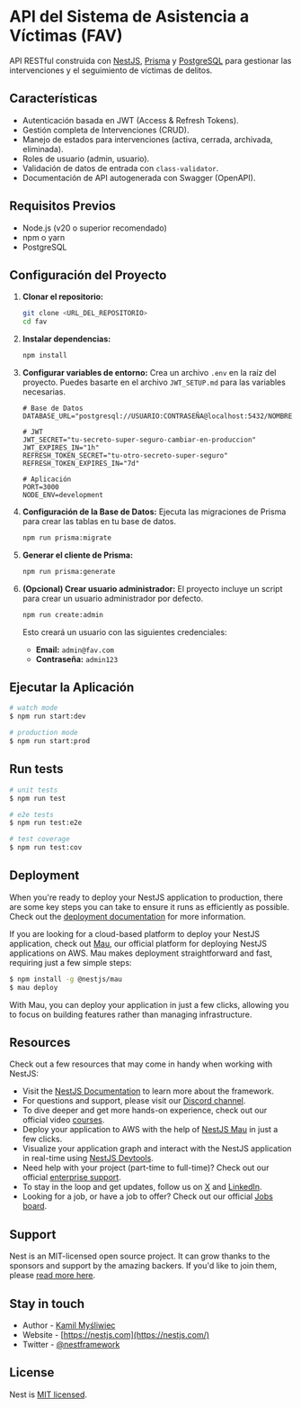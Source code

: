 # API del Sistema de Asistencia a Víctimas (FAV)

API RESTful construida con [NestJS](https://nestjs.com/), [Prisma](https://www.prisma.io/) y [PostgreSQL](https://www.postgresql.org/) para gestionar las intervenciones y el seguimiento de víctimas de delitos.

## Características

-   Autenticación basada en JWT (Access & Refresh Tokens).
-   Gestión completa de Intervenciones (CRUD).
-   Manejo de estados para intervenciones (activa, cerrada, archivada, eliminada).
-   Roles de usuario (admin, usuario).
-   Validación de datos de entrada con `class-validator`.
-   Documentación de API autogenerada con Swagger (OpenAPI).

## Requisitos Previos

-   Node.js (v20 o superior recomendado)
-   npm o yarn
-   PostgreSQL

## Configuración del Proyecto

1.  **Clonar el repositorio:**
    ```bash
    git clone <URL_DEL_REPOSITORIO>
    cd fav
    ```

2.  **Instalar dependencias:**
    ```bash
    npm install
    ```

3.  **Configurar variables de entorno:**
    Crea un archivo `.env` en la raíz del proyecto. Puedes basarte en el archivo `JWT_SETUP.md` para las variables necesarias.

    ```env
    # Base de Datos
    DATABASE_URL="postgresql://USUARIO:CONTRASEÑA@localhost:5432/NOMBRE_BD"

    # JWT
    JWT_SECRET="tu-secreto-super-seguro-cambiar-en-produccion"
    JWT_EXPIRES_IN="1h"
    REFRESH_TOKEN_SECRET="tu-otro-secreto-super-seguro"
    REFRESH_TOKEN_EXPIRES_IN="7d"

    # Aplicación
    PORT=3000
    NODE_ENV=development
    ```

4.  **Configuración de la Base de Datos:**
    Ejecuta las migraciones de Prisma para crear las tablas en tu base de datos.
    ```bash
    npm run prisma:migrate
    ```

5.  **Generar el cliente de Prisma:**
    ```bash
    npm run prisma:generate
    ```

6.  **(Opcional) Crear usuario administrador:**
    El proyecto incluye un script para crear un usuario administrador por defecto.
    ```bash
    npm run create:admin
    ```
    Esto creará un usuario con las siguientes credenciales:
    -   **Email:** `admin@fav.com`
    -   **Contraseña:** `admin123`

## Ejecutar la Aplicación

```bash
# watch mode
$ npm run start:dev

# production mode
$ npm run start:prod
```

## Run tests

```bash
# unit tests
$ npm run test

# e2e tests
$ npm run test:e2e

# test coverage
$ npm run test:cov
```

## Deployment

When you're ready to deploy your NestJS application to production, there are some key steps you can take to ensure it runs as efficiently as possible. Check out the [deployment documentation](https://docs.nestjs.com/deployment) for more information.

If you are looking for a cloud-based platform to deploy your NestJS application, check out [Mau](https://mau.nestjs.com), our official platform for deploying NestJS applications on AWS. Mau makes deployment straightforward and fast, requiring just a few simple steps:

```bash
$ npm install -g @nestjs/mau
$ mau deploy
```

With Mau, you can deploy your application in just a few clicks, allowing you to focus on building features rather than managing infrastructure.

## Resources

Check out a few resources that may come in handy when working with NestJS:

- Visit the [NestJS Documentation](https://docs.nestjs.com) to learn more about the framework.
- For questions and support, please visit our [Discord channel](https://discord.gg/G7Qnnhy).
- To dive deeper and get more hands-on experience, check out our official video [courses](https://courses.nestjs.com/).
- Deploy your application to AWS with the help of [NestJS Mau](https://mau.nestjs.com) in just a few clicks.
- Visualize your application graph and interact with the NestJS application in real-time using [NestJS Devtools](https://devtools.nestjs.com).
- Need help with your project (part-time to full-time)? Check out our official [enterprise support](https://enterprise.nestjs.com).
- To stay in the loop and get updates, follow us on [X](https://x.com/nestframework) and [LinkedIn](https://linkedin.com/company/nestjs).
- Looking for a job, or have a job to offer? Check out our official [Jobs board](https://jobs.nestjs.com).

## Support

Nest is an MIT-licensed open source project. It can grow thanks to the sponsors and support by the amazing backers. If you'd like to join them, please [read more here](https://docs.nestjs.com/support).

## Stay in touch

- Author - [Kamil Myśliwiec](https://twitter.com/kammysliwiec)
- Website - [https://nestjs.com](https://nestjs.com/)
- Twitter - [@nestframework](https://twitter.com/nestframework)

## License

Nest is [MIT licensed](https://github.com/nestjs/nest/blob/master/LICENSE).
